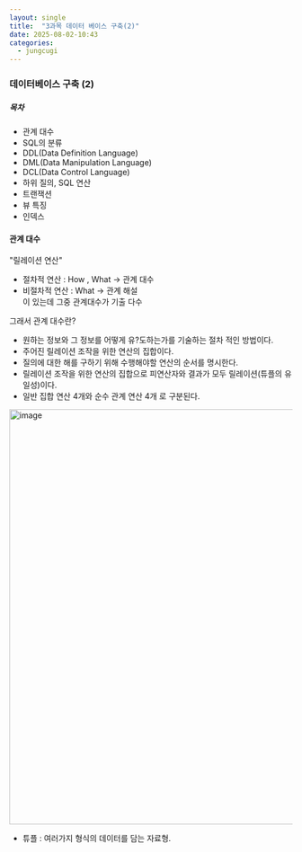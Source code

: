 ```yaml
---
layout: single
title:  "3과목 데이터 베이스 구축(2)"
date: 2025-08-02-10:43 
categories:
  - jungcugi
---
```


### 데이터베이스 구축 (2)

##### 목차

- 관계 대수
- SQL의 분류
- DDL(Data Definition Language)
- DML(Data Manipulation Language)
- DCL(Data Control Language)
- 하위 질의, SQL 연산
- 트랜잭션
- 뷰 특징
- 인덱스


#### 관계 대수

"릴레이션 연산"  
- 절차적 연산 : How , What -> 관계 대수  
- 비절차적 연산 : What -> 관계 해설  
이 있는데 그중 관계대수가 기출 다수

그래서 관계 대수란?  

- 원하는 정보와 그 정보를 어떻게 유?도하는가를 기술하는 절차 적인 방법이다.
- 주어진 릴레이션 조작을 위한 연산의 집합이다.
- 질의에 대한 해를 구하기 위해 수행해야할 연산의 순서를 명시한다.
- 릴레이션 조작을 위한 연산의 집합으로 피연산자와 결과가 모두 릴레이션(튜플의 유일성)이다.
- 일반 집합 연산 4개와 순수 관계 연산 4개 로 구분된다.

<img width="876" height="739" alt="image" src="https://github.com/user-attachments/assets/a859ae85-4e81-4121-9d81-0d7be2333209" />

* 튜플 : 여러가지 형식의 데이터를 담는 자료형.




